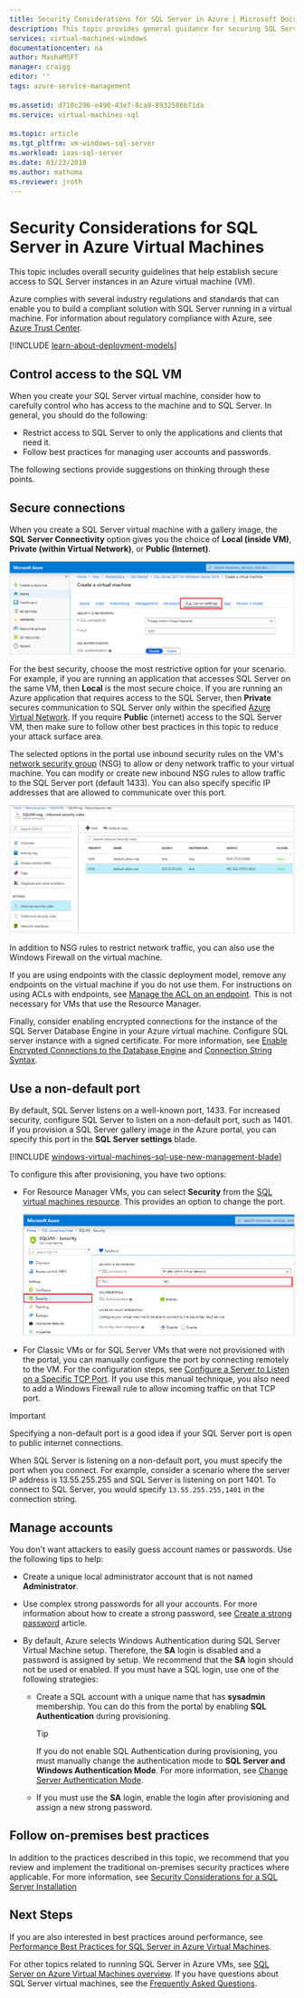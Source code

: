```yaml
---
title: Security Considerations for SQL Server in Azure | Microsoft Docs
description: This topic provides general guidance for securing SQL Server running in an Azure Virtual Machine.
services: virtual-machines-windows
documentationcenter: na
author: MashaMSFT
manager: craigg
editor: ''
tags: azure-service-management

ms.assetid: d710c296-e490-43e7-8ca9-8932586b71da
ms.service: virtual-machines-sql

ms.topic: article
ms.tgt_pltfrm: vm-windows-sql-server
ms.workload: iaas-sql-server
ms.date: 03/23/2018
ms.author: mathoma
ms.reviewer: jroth
---
```

# Security Considerations for SQL Server in Azure Virtual Machines

This topic includes overall security guidelines that help establish secure access to SQL Server instances in an Azure virtual machine (VM).

Azure complies with several industry regulations and standards that can enable you to build a compliant solution with SQL Server running in a virtual machine. For information about regulatory compliance with Azure, see [Azure Trust Center](https://azure.microsoft.com/support/trust-center/).

[!INCLUDE [learn-about-deployment-models](../../../../includes/learn-about-deployment-models-both-include.md)]

## Control access to the SQL VM

When you create your SQL Server virtual machine, consider how to carefully control who has access to the machine and to SQL Server. In general, you should do the following:

- Restrict access to SQL Server to only the applications and clients that need it.
- Follow best practices for managing user accounts and passwords.

The following sections provide suggestions on thinking through these points.

## Secure connections

When you create a SQL Server virtual machine with a gallery image, the **SQL Server Connectivity** option gives you the choice of **Local (inside VM)**, **Private (within Virtual Network)**, or **Public (Internet)**.

![SQL Server connectivity](./media/virtual-machines-windows-sql-security/sql-vm-connectivity-option.png)

For the best security, choose the most restrictive option for your scenario. For example, if you are running an application that accesses SQL Server on the same VM, then **Local** is the most secure choice. If you are running an Azure application that requires access to the SQL Server, then **Private** secures communication to SQL Server only within the specified [Azure Virtual Network](../../../virtual-network/virtual-networks-overview.md). If you require **Public** (internet) access to the SQL Server VM, then make sure to follow other best practices in this topic to reduce your attack surface area.

The selected options in the portal use inbound security rules on the VM's [network security group](../../../virtual-network/security-overview.md) (NSG) to allow or deny network traffic to your virtual machine. You can modify or create new inbound NSG rules to allow traffic to the SQL Server port (default 1433). You can also specify specific IP addresses that are allowed to communicate over this port.

![Network security group rules](./media/virtual-machines-windows-sql-security/sql-vm-network-security-group-rules.png)

In addition to NSG rules to restrict network traffic, you can also use the Windows Firewall on the virtual machine.

If you are using endpoints with the classic deployment model, remove any endpoints on the virtual machine if you do not use them. For instructions on using ACLs with endpoints, see [Manage the ACL on an endpoint](/previous-versions/azure/virtual-machines/windows/classic/setup-endpoints#manage-the-acl-on-an-endpoint). This is not necessary for VMs that use the Resource Manager.

Finally, consider enabling encrypted connections for the instance of the SQL Server Database Engine in your Azure virtual machine. Configure SQL server instance with a signed certificate. For more information, see [Enable Encrypted Connections to the Database Engine](https://docs.microsoft.com/sql/database-engine/configure-windows/enable-encrypted-connections-to-the-database-engine) and [Connection String Syntax](https://msdn.microsoft.com/library/ms254500.aspx).

## Use a non-default port

By default, SQL Server listens on a well-known port, 1433. For increased security, configure SQL Server to listen on a non-default port, such as 1401. If you provision a SQL Server gallery image in the Azure portal, you can specify this port in the **SQL Server settings** blade.

[!INCLUDE [windows-virtual-machines-sql-use-new-management-blade](../../../../includes/windows-virtual-machines-sql-new-resource.md)]

To configure this after provisioning, you have two options:

- For Resource Manager VMs, you can select **Security** from the [SQL virtual machines resource](virtual-machines-windows-sql-manage-portal.md#access-the-sql-virtual-machines-resource). This provides an option to change the port.

  ![TCP port change in portal](./media/virtual-machines-windows-sql-security/sql-vm-change-tcp-port.png)

- For Classic VMs or for SQL Server VMs that were not provisioned with the portal, you can manually configure the port by connecting remotely to the VM. For the configuration steps, see [Configure a Server to Listen on a Specific TCP Port](https://docs.microsoft.com/sql/database-engine/configure-windows/configure-a-server-to-listen-on-a-specific-tcp-port). If you use this manual technique, you also need to add a Windows Firewall rule to allow incoming traffic on that TCP port.

> [!IMPORTANT]
> Specifying a non-default port is a good idea if your SQL Server port is open to public internet connections.

When SQL Server is listening on a non-default port, you must specify the port when you connect. For example, consider a scenario where the server IP address is 13.55.255.255 and SQL Server is listening on port 1401. To connect to SQL Server, you would specify `13.55.255.255,1401` in the connection string.

## Manage accounts

You don't want attackers to easily guess account names or passwords. Use the following tips to help:

- Create a unique local administrator account that is not named **Administrator**.

- Use complex strong passwords for all your accounts. For more information about how to create a strong password, see [Create a strong password](https://support.microsoft.com/instantanswers/9bd5223b-efbe-aa95-b15a-2fb37bef637d/create-a-strong-password) article.

- By default, Azure selects Windows Authentication during SQL Server Virtual Machine setup. Therefore, the **SA** login is disabled and a password is assigned by setup. We recommend that the **SA** login should not be used or enabled. If you must have a SQL login, use one of the following strategies:

  - Create a SQL account with a unique name that has **sysadmin** membership. You can do this from the portal by enabling **SQL Authentication** during provisioning.

    > [!TIP] 
    > If you do not enable SQL Authentication during provisioning, you must manually change the authentication mode to **SQL Server and Windows Authentication Mode**. For more information, see [Change Server Authentication Mode](https://docs.microsoft.com/sql/database-engine/configure-windows/change-server-authentication-mode).

  - If you must use the **SA** login, enable the login after provisioning and assign a new strong password.

## Follow on-premises best practices

In addition to the practices described in this topic, we recommend that you review and implement the traditional on-premises security practices where applicable. For more information, see [Security Considerations for a SQL Server Installation](https://docs.microsoft.com/sql/sql-server/install/security-considerations-for-a-sql-server-installation)

## Next Steps

If you are also interested in best practices around performance, see [Performance Best Practices for SQL Server in Azure Virtual Machines](virtual-machines-windows-sql-performance.md).

For other topics related to running SQL Server in Azure VMs, see [SQL Server on Azure Virtual Machines overview](virtual-machines-windows-sql-server-iaas-overview.md). If you have questions about SQL Server virtual machines, see the [Frequently Asked Questions](virtual-machines-windows-sql-server-iaas-faq.md).

